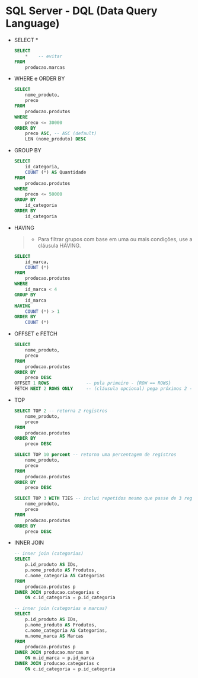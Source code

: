 # SQL Server - DQL (Data Query Language)

- SELECT *

    ~~~sql
    SELECT 
        *    -- evitar
    FROM 
        producao.marcas
    ~~~

- WHERE e ORDER BY

    ~~~sql
    SELECT 
        nome_produto, 
        preco
    FROM 
        producao.produtos
    WHERE 
        preco <= 30000
    ORDER BY
        preco ASC, -- ASC (default)
        LEN (nome_produto) DESC
    ~~~

- GROUP BY

    ~~~sql
    SELECT 
        id_categoria,
        COUNT (*) AS Quantidade
    FROM 
        producao.produtos
    WHERE 
        preco <= 50000
    GROUP BY 
        id_categoria
    ORDER BY
        id_categoria 
    ~~~

- HAVING

    > - Para filtrar grupos com base em uma ou mais condições, use a cláusula HAVING.

    ~~~sql
    SELECT 
        id_marca,
        COUNT (*)
    FROM
        producao.produtos
    WHERE
        id_marca < 4
    GROUP BY
        id_marca
    HAVING 
        COUNT (*) > 1
    ORDER BY
        COUNT (*)
    ~~~

- OFFSET e FETCH

    ~~~sql
    SELECT 
        nome_produto,
        preco
    FROM
        producao.produtos
    ORDER BY
        preco DESC
    OFFSET 1 ROWS              -- pula primeiro - {ROW == ROWS}
    FETCH NEXT 2 ROWS ONLY     -- (cláusula opcional) pega próximos 2 - {NEXT == FIRST}, {ROW == ROWS}
    ~~~

- TOP


    ~~~sql
    SELECT TOP 2 -- retorna 2 registros
        nome_produto,
        preco
    FROM
        producao.produtos
    ORDER BY
        preco DESC    
    ~~~
    
    ~~~sql
    SELECT TOP 10 percent -- retorna uma percentagem de registros
        nome_produto,
        preco
    FROM
        producao.produtos
    ORDER BY
        preco DESC    
    ~~~    
    
    ~~~sql
    SELECT TOP 3 WITH TIES -- inclui repetidos mesmo que passe de 3 registros
        nome_produto,
        preco
    FROM
        producao.produtos
    ORDER BY
        preco DESC    
    ~~~    

- INNER JOIN

    ~~~sql
    -- inner join (categorias)
    SELECT 
        p.id_produto AS IDs, 
        p.nome_produto AS Produtos, 
        c.nome_categoria AS Categorias
    FROM 
        producao.produtos p
    INNER JOIN producao.categorias c
        ON c.id_categoria = p.id_categoria 

    -- inner join (categorias e marcas)
    SELECT 
        p.id_produto AS IDs,
        p.nome_produto AS Produtos,
        c.nome_categoria AS Categorias,
        m.nome_marca AS Marcas
    FROM 
        producao.produtos p
    INNER JOIN producao.marcas m
        ON m.id_marca = p.id_marca
    INNER JOIN producao.categorias c
        ON c.id_categoria = p.id_categoria
    ~~~
